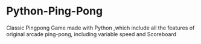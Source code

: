 # Python-Ping-Pong
Classic Pingpong Game made with Python ,which include all the features of original arcade ping-pong, including variable speed and Scoreboard
